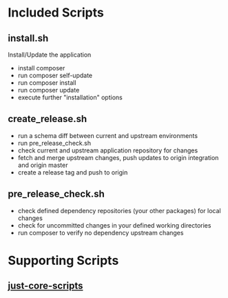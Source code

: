 # Included Scripts

## install.sh

Install/Update the application
* install composer
* run composer self-update
* run composer install
* run composer update
* execute further "installation" options

## create_release.sh
* run a schema diff between current and upstream environments
* run pre_release_check.sh
* check current and upstream application repository for changes
* fetch and merge upstream changes, push updates to origin integration and origin master
* create a release tag and push to origin 

## pre_release_check.sh
* check defined dependency repositories (your other packages) for local changes
* check for uncommitted changes in your defined working directories 
* run composer to verify no dependency upstream changes

# Supporting Scripts
## [just-core-scripts](https://github.com/CHGLongStone/just-core-scripts)